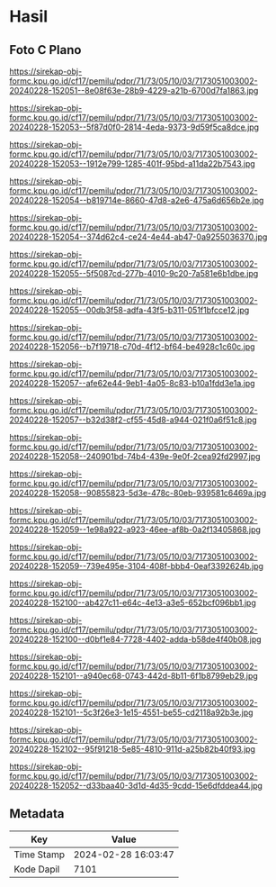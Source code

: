 # Hasil

## Foto C Plano

https://sirekap-obj-formc.kpu.go.id/cf17/pemilu/pdpr/71/73/05/10/03/7173051003002-20240228-152051--8e08f63e-28b9-4229-a21b-6700d7fa1863.jpg

https://sirekap-obj-formc.kpu.go.id/cf17/pemilu/pdpr/71/73/05/10/03/7173051003002-20240228-152053--5f87d0f0-2814-4eda-9373-9d59f5ca8dce.jpg

https://sirekap-obj-formc.kpu.go.id/cf17/pemilu/pdpr/71/73/05/10/03/7173051003002-20240228-152053--1912e799-1285-401f-95bd-a11da22b7543.jpg

https://sirekap-obj-formc.kpu.go.id/cf17/pemilu/pdpr/71/73/05/10/03/7173051003002-20240228-152054--b819714e-8660-47d8-a2e6-475a6d656b2e.jpg

https://sirekap-obj-formc.kpu.go.id/cf17/pemilu/pdpr/71/73/05/10/03/7173051003002-20240228-152054--374d62c4-ce24-4e44-ab47-0a9255036370.jpg

https://sirekap-obj-formc.kpu.go.id/cf17/pemilu/pdpr/71/73/05/10/03/7173051003002-20240228-152055--5f5087cd-277b-4010-9c20-7a581e6b1dbe.jpg

https://sirekap-obj-formc.kpu.go.id/cf17/pemilu/pdpr/71/73/05/10/03/7173051003002-20240228-152055--00db3f58-adfa-43f5-b311-051f1bfcce12.jpg

https://sirekap-obj-formc.kpu.go.id/cf17/pemilu/pdpr/71/73/05/10/03/7173051003002-20240228-152056--b7f19718-c70d-4f12-bf64-be4928c1c60c.jpg

https://sirekap-obj-formc.kpu.go.id/cf17/pemilu/pdpr/71/73/05/10/03/7173051003002-20240228-152057--afe62e44-9eb1-4a05-8c83-b10a1fdd3e1a.jpg

https://sirekap-obj-formc.kpu.go.id/cf17/pemilu/pdpr/71/73/05/10/03/7173051003002-20240228-152057--b32d38f2-cf55-45d8-a944-021f0a6f51c8.jpg

https://sirekap-obj-formc.kpu.go.id/cf17/pemilu/pdpr/71/73/05/10/03/7173051003002-20240228-152058--240901bd-74b4-439e-9e0f-2cea92fd2997.jpg

https://sirekap-obj-formc.kpu.go.id/cf17/pemilu/pdpr/71/73/05/10/03/7173051003002-20240228-152058--90855823-5d3e-478c-80eb-939581c6469a.jpg

https://sirekap-obj-formc.kpu.go.id/cf17/pemilu/pdpr/71/73/05/10/03/7173051003002-20240228-152059--1e98a922-a923-46ee-af8b-0a2f13405868.jpg

https://sirekap-obj-formc.kpu.go.id/cf17/pemilu/pdpr/71/73/05/10/03/7173051003002-20240228-152059--739e495e-3104-408f-bbb4-0eaf3392624b.jpg

https://sirekap-obj-formc.kpu.go.id/cf17/pemilu/pdpr/71/73/05/10/03/7173051003002-20240228-152100--ab427c11-e64c-4e13-a3e5-652bcf096bb1.jpg

https://sirekap-obj-formc.kpu.go.id/cf17/pemilu/pdpr/71/73/05/10/03/7173051003002-20240228-152100--d0bf1e84-7728-4402-adda-b58de4f40b08.jpg

https://sirekap-obj-formc.kpu.go.id/cf17/pemilu/pdpr/71/73/05/10/03/7173051003002-20240228-152101--a940ec68-0743-442d-8b11-6f1b8799eb29.jpg

https://sirekap-obj-formc.kpu.go.id/cf17/pemilu/pdpr/71/73/05/10/03/7173051003002-20240228-152101--5c3f26e3-1e15-4551-be55-cd2118a92b3e.jpg

https://sirekap-obj-formc.kpu.go.id/cf17/pemilu/pdpr/71/73/05/10/03/7173051003002-20240228-152102--95f91218-5e85-4810-911d-a25b82b40f93.jpg

https://sirekap-obj-formc.kpu.go.id/cf17/pemilu/pdpr/71/73/05/10/03/7173051003002-20240228-152052--d33baa40-3d1d-4d35-9cdd-15e6dfddea44.jpg


## Metadata

| Key        | Value               |
| ---------- | ------------------- |
| Time Stamp | 2024-02-28 16:03:47 |
| Kode Dapil | 7101                |



